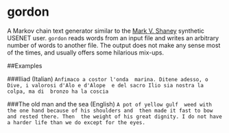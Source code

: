 # gordon
A Markov chain text generator similar to the [Mark V. Shaney](https://en.wikipedia.org/wiki/Mark_V._Shaney) 
synthetic USENET user. `gordon` reads words from an input file and writes an arbitrary number of words to
another file.
The output does not make any sense most of the times, and usually offers some hilarious mix-ups.

##Examples

###Iliad (Italian)
`Anfimaco a costor l'onda 
marina. Ditene adesso, o Dive, i valorosi d'Alo e d'Alope 
e del sacro Ilio sia nostra la colpa, ma di 
bronzo ha la coscia`

###The old man and the sea (English)
`A pot of yellow gulf 
weed with the one hand because of his shoulders and 
then made it fast to bow and rested there. Then 
the weight of his great dignity. I do not have 
a harder life than we do except for the eyes.`
